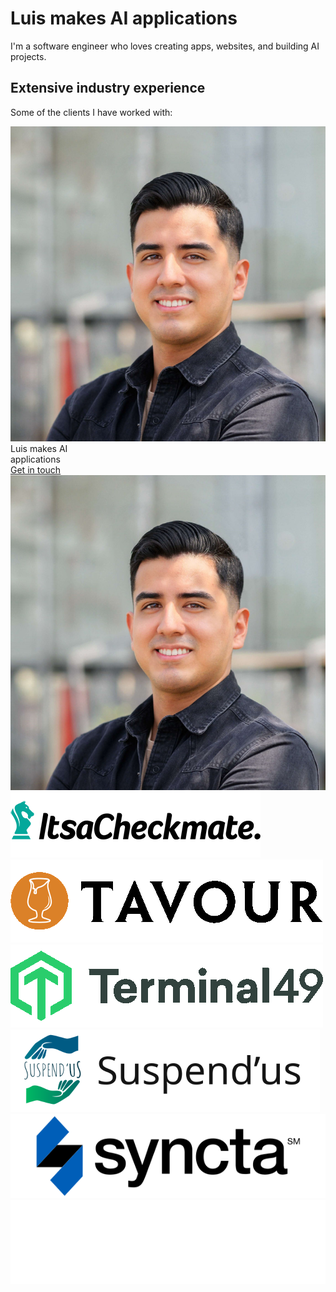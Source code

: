 # Luis makes AI applications

I'm a software engineer who loves creating apps, websites, and building AI projects.

## Extensive industry experience

Some of the clients I have worked with:

<main class="mt-8">
  <div class="flex justify-center mx-auto max-w-7xl w-full">
    <div class="px-4 sm:px-8 xl:pr-16 lg:w-1/2 text-center lg:text-left">
      <img class="lg:hidden rounded-full w-56 md:w-64 m-auto mb-8" src="/img/portrait_small.jpeg" alt="Luis Sanchez portrait" />
      <div class="text-4xl tracking-tight font-bold text-gray-900 sm:text-5xl sm:tracking-tight md:text-6xl md:tracking-tight lg:text-5xl lg:tracking-tight xl:text-6xl xl:tracking-tight">
        <span class="inline-flex">Luis makes</span>
        <span class="inline-flex text-indigo-600">AI</span>
        <br />
        <span class="inline-flex text-indigo-600">applications</span>
      </div>
      <div class="mt-8 sm:flex sm:justify-center lg:justify-start">
        <div class="rounded-md shadow">
          <a href="#contact" class="w-full flex items-center justify-center px-8 py-3 border border-transparent text-base font-medium rounded-md text-white bg-indigo-600 hover:bg-indigo-700 md:py-4 md:text-lg md:px-10">
            Get in touch
          </a>
        </div>
      </div>
    </div>
    <div class="hidden lg:block px-4 lg:w-1/2 sm:px-8 -mt-8">
      <img class="rounded-full w-56 md:w-96 mx-auto mb-8" src="/img/portrait_small.jpeg" alt="Luis Sanchez portrait" />
    </div>
  </div>
</main>

<div class="mt-16">
  <div class="mx-auto max-w-md px-4 sm:max-w-3xl sm:px-6 lg:px-8 lg:max-w-7xl">
    <div class="lg:grid lg:grid-cols-2 lg:gap-24 lg:items-center">
      <div></div>
      <div class="grid grid-cols-2 gap-0.5 md:grid-cols-3 lg:grid-cols-2">
        <div class="col-span-1 flex justify-center py-8 px-8 bg-gray-50">
          <img class="max-h-12" src="/img/checkmate.png" alt="ItsaCheckmate" />
        </div>
        <div class="col-span-1 flex justify-center py-8 px-8 bg-gray-50">
          <img class="max-h-12" src="/img/tavour.png" alt="Tavour" />
        </div>
        <div class="col-span-1 flex justify-center py-8 px-8 bg-gray-50">
          <img class="max-h-12" src="/img/t49.png" alt="Terminal49" />
        </div>
        <div class="col-span-1 flex justify-center py-8 px-8 bg-gray-50">
          <img class="max-h-12" src="/img/suspendus-h.png" alt="Suspend'us" />
        </div>
        <div class="col-span-1 flex justify-center py-8 px-8 bg-gray-50">
          <img class="max-h-12" src="/img/syncta-h.png" alt="Syncta" />
        </div>
        <div class="col-span-1 flex justify-center py-8 px-8 bg-gray-50">
          <img class="max-h-12 invert" src="/img/agency-h.png" alt="Agency LA" />
        </div>
      </div>
    </div>
  </div>
</div>